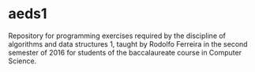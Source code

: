 # aeds1
 Repository for programming exercises required by the discipline of algorithms and data structures 1, taught by Rodolfo Ferreira in the second semester of 2016 for students of the baccalaureate course in Computer Science.
